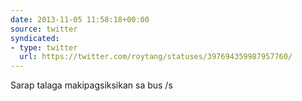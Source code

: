 ```yaml
---
date: 2013-11-05 11:58:18+00:00
source: twitter
syndicated:
- type: twitter
  url: https://twitter.com/roytang/statuses/397694359987957760/
---
```


Sarap talaga makipagsiksikan sa bus /s